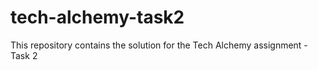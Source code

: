 # tech-alchemy-task2
This repository contains the solution for the Tech Alchemy assignment - Task 2
